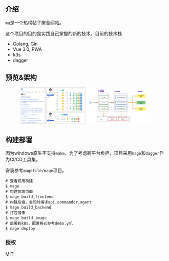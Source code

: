 ## 介绍

`mu`是一个热榜帖子聚合网站。

这个项目的目的是实践自己掌握的新的技术。目前的技术栈

+ Golang, Gin
+ Vue 3.0, PWA
+ k3s
+ dagger

## 预览&架构

<div align="center">
	<img src="./doc/preview.png" alt="preview" width="40%">
    <img src="./doc/tech.png" alt="tech" width="40%">
</div>

## 构建部署

因为windows原生不支持`make`，为了考虑跨平台负担，项目采用`mage`和`dagger`作为CI/CD工具集。

安装参考`magefile/mage`项目。

```shell
# 查看可用构建
$ mage
# 构建前端页面
$ mage build_frontend
# 构建后端，会同时编译api,commander,agent
$ mage build_backend
# 打包镜像
$ mage build_image
# 部署到k8s，配置格式参考demo.yml
$ mage deploy 
```

### 授权

MIT